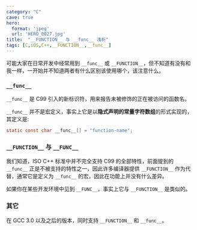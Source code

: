 ```yaml
---
category: "C"
cave: true
hero:
  format: 'jpeg'
  url: 'HERO_0027.jpg'
title:  "__FUNCTION__ 与 __func__ 浅析"
tags: [C,iOS,C++,__FUNCTION__,__func__]
---
```

可能大家在日常开发中经常用到 `__func__` 或 `__FUNCTION__`，但不知道有没有和我一样，一开始并不知道两者有什么区别该使用哪个，该注意什么。

### `__func__`

`__func__` 是 C99 引入的新标识符，用来报告未被修饰的正在被访问的函数名。

`__func__` 并不是宏定义，事实上它是以**隐式声明的常量字符数组**的形式实现的，其定义是:

```c
static const char __func__[] = "function-name";
```


### `__FUNCTION__` 与 `__FUNC__`

我们知道，ISO C++ 标准中并不完全支持 C99 的全部特性，前面提到的 `__func__` 正是不被支持的特性之一，因此许多编译器提供 `__FUNCTION__` 作为代替，通常它是定义为 `__func__` 的宏，因此在功能上并没有什么差异。

如果你在某些开发环境中见到 `__FUNC__`，事实上它与 `__FUNCTION__` 是类似的。

### 其它

在 GCC 3.0 以及之后的版本，同时支持 `__FUNCTION__` 和 `__func__`。




